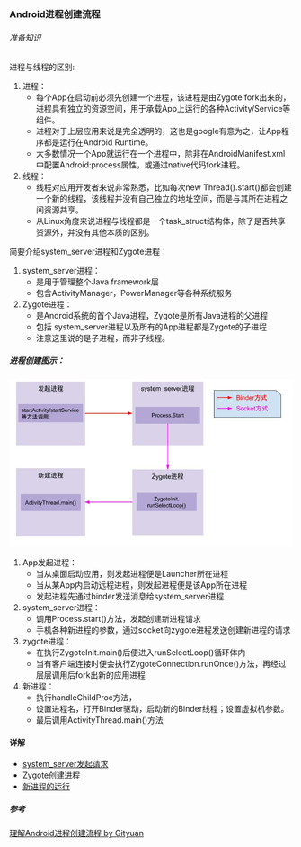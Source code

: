 ### Android进程创建流程

###### 准备知识

进程与线程的区别:

1. 进程：
    * 每个App在启动前必须先创建一个进程，该进程是由Zygote fork出来的，进程具有独立的资源空间，用于承载App上运行的各种Activity/Service等组件。
    * 进程对于上层应用来说是完全透明的，这也是google有意为之，让App程序都是运行在Android Runtime。
    * 大多数情况一个App就运行在一个进程中，除非在AndroidManifest.xml中配置Android:process属性，或通过native代码fork进程。
2. 线程：
    * 线程对应用开发者来说非常熟悉，比如每次new Thread().start()都会创建一个新的线程，该线程并没有自己独立的地址空间，而是与其所在进程之间资源共享。
    * 从Linux角度来说进程与线程都是一个task_struct结构体，除了是否共享资源外，并没有其他本质的区别。

简要介绍system_server进程和Zygote进程：

1. system_server进程：
    * 是用于管理整个Java framework层
    * 包含ActivityManager，PowerManager等各种系统服务
2. Zygote进程：
    * 是Android系统的首个Java进程，Zygote是所有Java进程的父进程
    * 包括 system_server进程以及所有的App进程都是Zygote的子进程
    * 注意这里说的是子进程，而非子线程。

##### 进程创建图示：

![进程创建图示](img/StartAppProcess.jpg)

1. App发起进程：
    * 当从桌面启动应用，则发起进程便是Launcher所在进程
    * 当从某App内启动远程进程，则发起进程便是该App所在进程
    * 发起进程先通过binder发送消息给system_server进程
2. system_server进程：
    * 调用Process.start()方法，发起创建新进程请求
    * 手机各种新进程的参数，通过socket向zygote进程发送创建新进程的请求
3. zygote进程：
    * 在执行ZygoteInit.main()后便进入runSelectLoop()循环体内
    * 当有客户端连接时便会执行ZygoteConnection.runOnce()方法，再经过层层调用后fork出新的应用进程
4. 新进程：
    * 执行handleChildProc方法，
    * 设置进程名，打开Binder驱动，启动新的Binder线程；设置虚拟机参数。
    * 最后调用ActivityThread.main()方法

#### 详解

* [system_server发起请求](ProcessCreation/SystemServerProcess.md)
* [Zygote创建进程](ProcessCreation/ZygoteProcess.md)
* [新进程的运行](ProcessCreation/NewProcess.md)

##### 参考

[理解Android进程创建流程 by Gityuan](http://gityuan.com/2016/03/26/app-process-create/)